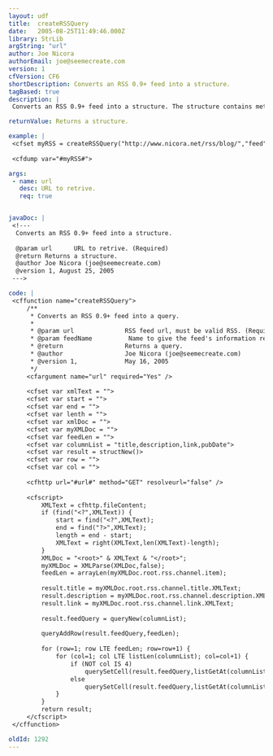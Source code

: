 ```yaml
---
layout: udf
title:  createRSSQuery
date:   2005-08-25T11:49:46.000Z
library: StrLib
argString: "url"
author: Joe Nicora
authorEmail: joe@seemecreate.com
version: 1
cfVersion: CF6
shortDescription: Converts an RSS 0.9+ feed into a structure.
tagBased: true
description: |
 Converts an RSS 0.9+ feed into a structure. The structure contains meta information about the feed and a query of feed items.

returnValue: Returns a structure.

example: |
 <cfset myRSS = createRSSQuery("http://www.nicora.net/rss/blog/","feed") />
 
 <cfdump var="#myRSS#">

args:
 - name: url
   desc: URL to retrive.
   req: true


javaDoc: |
 <!---
  Converts an RSS 0.9+ feed into a structure.
  
  @param url      URL to retrive. (Required)
  @return Returns a structure. 
  @author Joe Nicora (joe@seemecreate.com) 
  @version 1, August 25, 2005 
 --->

code: |
 <cffunction name="createRSSQuery">
     /**
      * Converts an RSS 0.9+ feed into a query.
      * 
      * @param url              RSS feed url, must be valid RSS. (Required)
      * @param feedName          Name to give the feed's information returned as a structure. (Required)
      * @return                 Returns a query. 
      * @author                 Joe Nicora (joe@seemecreate.com) 
      * @version 1,             May 16, 2005 
      */
     <cfargument name="url" required="Yes" />
     
     <cfset var xmlText = "">
     <cfset var start = "">
     <cfset var end = "">
     <cfset var lenth = "">
     <cfset var xmlDoc = "">
     <cfset var myXMLDoc = "">
     <cfset var feedLen = "">
     <cfset var columnList = "title,description,link,pubDate">
     <cfset var result = structNew()>
     <cfset var row = "">
     <cfset var col = "">
         
     <cfhttp url="#url#" method="GET" resolveurl="false" /> 
     
     <cfscript>
         XMLText = cfhttp.fileContent;
         if (find("<?",XMLText)) {
             start = find("<?",XMLText);
             end = find("?>",XMLText);
             length = end - start;
             XMLText = right(XMLText,len(XMLText)-length);
         }
         XMLDoc = "<root>" & XMLText & "</root>";
         myXMLDoc = XMLParse(XMLDoc,false);
         feedLen = arrayLen(myXMLDoc.root.rss.channel.item);
         
         result.title = myXMLDoc.root.rss.channel.title.XMLText;
         result.description = myXMLDoc.root.rss.channel.description.XMLText;
         result.link = myXMLDoc.root.rss.channel.link.XMLText;
         
         result.feedQuery = queryNew(columnList);
         
         queryAddRow(result.feedQuery,feedLen);
         
         for (row=1; row LTE feedLen; row=row+1) {
             for (col=1; col LTE listLen(columnList); col=col+1) {
                 if (NOT col IS 4) 
                     querySetCell(result.feedQuery,listGetAt(columnList,col), myXMLDoc.root.rss.channel.item[row][listGetAt(columnList,col)].XMLText,row);
                 else
                     querySetCell(result.feedQuery,listGetAt(columnList,col),parseDateTime(myXMLDoc.root.rss.channel.item[row][listGetAt(columnList,col)].XMLText),row);
             }    
         }
         return result;
     </cfscript>
 </cffunction>

oldId: 1292
---
```


